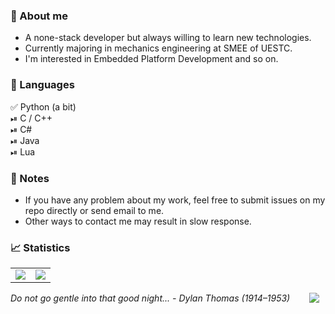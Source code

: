 ### 🦸 About me
 - A none-stack developer but always willing to learn new technologies.
 - Currently majoring in mechanics engineering at SMEE of UESTC.
 - I'm interested in Embedded Platform Development and so on.

### 🔋 Languages
✅ Python (a bit)  
⏯ C / C++  
⏯ C#   
⏯ Java  
⏯ Lua  

### 📄 Notes
 - If you have any problem about my work, feel free to submit issues on my repo directly or send email to me. 
 - Other ways to contact me may result in slow response.

### 📈 Statistics
<table>
  <tr>
    <td align="center" style="padding=0;width=50%;">
      <img align="center" style="padding=0;" src="https://github-readme-stats.vercel.app/api/?username=Matrixchung&show_icons=true&title_color=4F8CC9&text_color=9f9f9f&bg_color=00000000&hide_border=true&icon_color=4F8CC9&hide_title=true&count_private=true&include_all_commits=true" />
    </td>
    <td align="center" style="padding=0;width=50%;">
      <img align="center" style="padding=0;" src="https://github-readme-stats.vercel.app/api/top-langs/?username=Matrixchung&layout=compact&show_icons=true&title_color=4F8CC9&text_color=9f9f9f&bg_color=00000000&hide_border=true&icon_color=00000000&count_private=true&exclude_repo=LightCube-STM32" />
    </td>
  </tr>
</table>

<i>Do not go gentle into that good night... - Dylan Thomas (1914–1953)</i><img align="right" style="padding=0;" vspace="0" hspace="10" src="https://komarev.com/ghpvc/?username=Matrixchung&style=flat"/>
